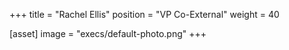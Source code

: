 +++
title = "Rachel Ellis"
position = "VP Co-External"
weight = 40

[asset]
image = "execs/default-photo.png"
+++
